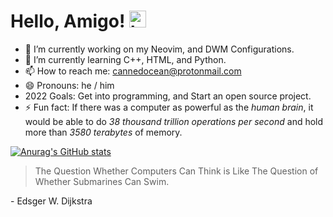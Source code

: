 # Hello, Amigo! <img src="https://user-images.githubusercontent.com/1303154/88677602-1635ba80-d120-11ea-84d8-d263ba5fc3c0.gif" width="27px" alt="hi">


- 🔭 I’m currently working on my Neovim, and DWM Configurations.  
- 🌱 I’m currently learning C++, HTML, and Python.
- 📫 How to reach me: cannedocean@protonmail.com
- 😄 Pronouns: he / him
- 2022 Goals: Get into programming, and Start an open source project. 
- ⚡ Fun fact: If there was a computer as powerful as the _human brain_, it would be able to do _38 thousand trillion operations per second_ and hold more than _3580 terabytes_ of memory.

[![Anurag's GitHub stats](https://github-readme-stats.vercel.app/api?username=dcodecraftz&theme=dracula&show_icons=true&hide_border=true&border_radius=6)](https://github.com/anuraghazra/github-readme-stats) 


> The Question Whether Computers Can Think is Like The Question of Whether Submarines Can Swim. 

  \- Edsger W. Dijkstra 



<!-- 
Here are some ideas to get you started:

- 🔭 I’m currently working on 
- 🌱 I’m currently learning ...
- 👯 I’m looking to collaborate on ...
- 🤔 I’m looking for help with ...
- 💬 Ask me about ...
- 📫 How to reach me: ...
- 😄 Pronouns: ...
- ⚡ Fun fact: ...
--> 

